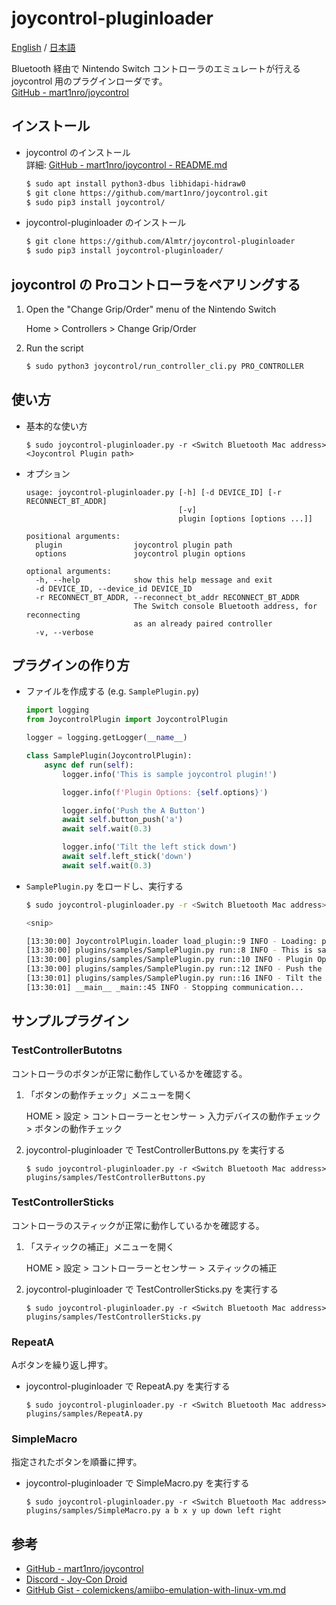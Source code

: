 # joycontrol-pluginloader

[English](./README.md) / [日本語](./README_ja.md)

Bluetooth 経由で Nintendo Switch コントローラのエミュレートが行える joycontrol 用のプラグインローダです。  
[GitHub - mart1nro/joycontrol](https://github.com/mart1nro/joycontrol)

## インストール

- joycontrol のインストール  
  詳細: [GitHub - mart1nro/joycontrol - README.md](https://github.com/mart1nro/joycontrol/blob/master/README.md)

    ```sh
    $ sudo apt install python3-dbus libhidapi-hidraw0
    $ git clone https://github.com/mart1nro/joycontrol.git
    $ sudo pip3 install joycontrol/
    ```

- joycontrol-pluginloader のインストール

    ```sh
    $ git clone https://github.com/Almtr/joycontrol-pluginloader
    $ sudo pip3 install joycontrol-pluginloader/
    ```

## joycontrol の Proコントローラをペアリングする

1. Open the "Change Grip/Order" menu of the Nintendo Switch

    Home > Controllers > Change Grip/Order

1. Run the script

    ```sh
    $ sudo python3 joycontrol/run_controller_cli.py PRO_CONTROLLER
    ```

## 使い方

- 基本的な使い方

    ```
    $ sudo joycontrol-pluginloader.py -r <Switch Bluetooth Mac address> <Joycontrol Plugin path>
    ```

- オプション

    ```
    usage: joycontrol-pluginloader.py [-h] [-d DEVICE_ID] [-r RECONNECT_BT_ADDR]
                                      [-v]
                                      plugin [options [options ...]]

    positional arguments:
      plugin                joycontrol plugin path
      options               joycontrol plugin options

    optional arguments:
      -h, --help            show this help message and exit
      -d DEVICE_ID, --device_id DEVICE_ID
      -r RECONNECT_BT_ADDR, --reconnect_bt_addr RECONNECT_BT_ADDR
                            The Switch console Bluetooth address, for reconnecting
                            as an already paired controller
      -v, --verbose
    ```

## プラグインの作り方

- ファイルを作成する (e.g. ``SamplePlugin.py``)

    ```python
    import logging
    from JoycontrolPlugin import JoycontrolPlugin

    logger = logging.getLogger(__name__)

    class SamplePlugin(JoycontrolPlugin):
        async def run(self):
            logger.info('This is sample joycontrol plugin!')

            logger.info(f'Plugin Options: {self.options}')

            logger.info('Push the A Button')
            await self.button_push('a')
            await self.wait(0.3)

            logger.info('Tilt the left stick down')
            await self.left_stick('down')
            await self.wait(0.3)
    ```

- ``SamplePlugin.py`` をロードし、実行する 

    ```sh
    $ sudo joycontrol-pluginloader.py -r <Switch Bluetooth Mac address> plugins/samples/SamplePlugin.py arg1 arg2

    <snip>

    [13:30:00] JoycontrolPlugin.loader load_plugin::9 INFO - Loading: plugins/samples/SamplePlugin.py
    [13:30:00] plugins/samples/SamplePlugin.py run::8 INFO - This is sample joycontrol plugin!
    [13:30:00] plugins/samples/SamplePlugin.py run::10 INFO - Plugin Options: ['arg1', 'arg2']
    [13:30:00] plugins/samples/SamplePlugin.py run::12 INFO - Push the A Button
    [13:30:01] plugins/samples/SamplePlugin.py run::16 INFO - Tilt the left stick down
    [13:30:01] __main__ _main::45 INFO - Stopping communication...
    ```

## サンプルプラグイン

### TestControllerButotns

コントローラのボタンが正常に動作しているかを確認する。

1. 「ボタンの動作チェック」メニューを開く

    HOME > 設定 > コントローラーとセンサー > 入力デバイスの動作チェック > ボタンの動作チェック

1. joycontrol-pluginloader で TestControllerButtons.py を実行する

    ```
    $ sudo joycontrol-pluginloader.py -r <Switch Bluetooth Mac address> plugins/samples/TestControllerButtons.py 
    ```

### TestControllerSticks

コントローラのスティックが正常に動作しているかを確認する。

1. 「スティックの補正」メニューを開く

    HOME > 設定 > コントローラーとセンサー > スティックの補正

1. joycontrol-pluginloader で TestControllerSticks.py を実行する

    ```
    $ sudo joycontrol-pluginloader.py -r <Switch Bluetooth Mac address> plugins/samples/TestControllerSticks.py 
    ```

### RepeatA

Aボタンを繰り返し押す。

- joycontrol-pluginloader で RepeatA.py を実行する

    ```
    $ sudo joycontrol-pluginloader.py -r <Switch Bluetooth Mac address> plugins/samples/RepeatA.py 
    ```

### SimpleMacro

指定されたボタンを順番に押す。

- joycontrol-pluginloader で SimpleMacro.py を実行する

    ```
    $ sudo joycontrol-pluginloader.py -r <Switch Bluetooth Mac address> plugins/samples/SimpleMacro.py a b x y up down left right
    ```

## 参考

- [GitHub - mart1nro/joycontrol](https://github.com/mart1nro/joycontrol)
- [Discord - Joy-Con Droid](https://discord.com/invite/SQNEx9v)
- [GitHub Gist - colemickens/amiibo-emulation-with-linux-vm.md](https://gist.github.com/colemickens/b08d1a339f4483c6b3c08e739d6cf5d0)